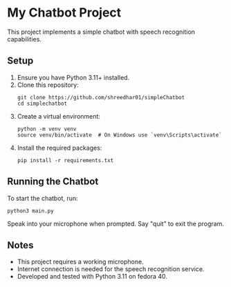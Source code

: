 # My Chatbot Project

This project implements a simple chatbot with speech recognition capabilities.

## Setup

1. Ensure you have Python 3.11+ installed.
2. Clone this repository:
   ```
   git clone https://github.com/shreedhar01/simpleChatbot
   cd simplechatbot
   ```
3. Create a virtual environment:
   ```
   python -m venv venv
   source venv/bin/activate  # On Windows use `venv\Scripts\activate`
   ```
4. Install the required packages:
   ```
   pip install -r requirements.txt
   ```

## Running the Chatbot

To start the chatbot, run:

```
python3 main.py
```

Speak into your microphone when prompted. Say "quit" to exit the program.

## Notes

- This project requires a working microphone.
- Internet connection is needed for the speech recognition service.
- Developed and tested with Python 3.11 on fedora 40.
